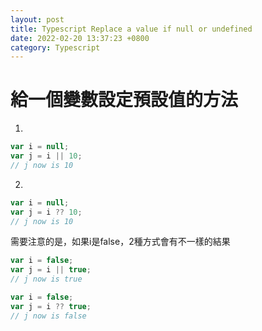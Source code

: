 ```yaml
---
layout: post
title: Typescript Replace a value if null or undefined
date: 2022-02-20 13:37:23 +0800
category: Typescript
---
```

# 給一個變數設定預設值的方法
1.
```javascript
var i = null;
var j = i || 10;
// j now is 10
```
2.
```javascript
var i = null;
var j = i ?? 10;
// j now is 10
```

需要注意的是，如果i是false，2種方式會有不一樣的結果
```javascript
var i = false;
var j = i || true;
// j now is true

var i = false;
var j = i ?? true;
// j now is false
```
